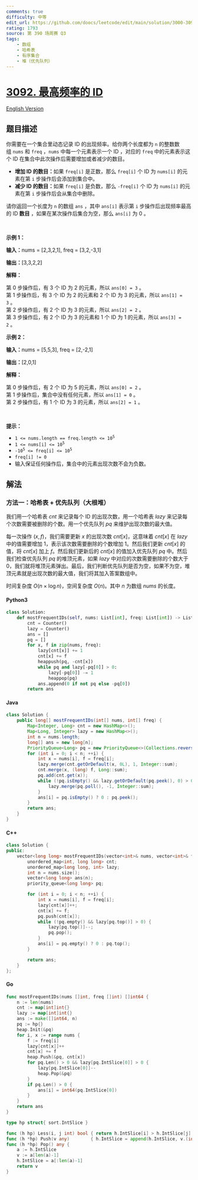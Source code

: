 ```yaml
---
comments: true
difficulty: 中等
edit_url: https://github.com/doocs/leetcode/edit/main/solution/3000-3099/3092.Most%20Frequent%20IDs/README.md
rating: 1793
source: 第 390 场周赛 Q3
tags:
    - 数组
    - 哈希表
    - 有序集合
    - 堆（优先队列）
---
```


<!-- problem:start -->

# [3092. 最高频率的 ID](https://leetcode.cn/problems/most-frequent-ids)

[English Version](/solution/3000-3099/3092.Most%20Frequent%20IDs/README_EN.md)

## 题目描述

<!-- description:start -->

<p>你需要在一个集合里动态记录 ID 的出现频率。给你两个长度都为 <code>n</code>&nbsp;的整数数组&nbsp;<code>nums</code> 和&nbsp;<code>freq</code>&nbsp;，<code>nums</code>&nbsp;中每一个元素表示一个 ID ，对应的 <code>freq</code>&nbsp;中的元素表示这个 ID 在集合中此次操作后需要增加或者减少的数目。</p>

<ul>
	<li><strong>增加 ID 的数目：</strong>如果&nbsp;<code>freq[i]</code>&nbsp;是正数，那么&nbsp;<code>freq[i]</code>&nbsp;个 ID 为&nbsp;<code>nums[i]</code>&nbsp;的元素在第 <code>i</code>&nbsp;步操作后会添加到集合中。</li>
	<li><strong>减少 ID 的数目：</strong>如果&nbsp;<code>freq[i]</code>&nbsp;是负数，那么&nbsp;<code>-freq[i]</code>&nbsp;个 ID 为&nbsp;<code>nums[i]</code>&nbsp;的元素在第 <code>i</code>&nbsp;步操作后会从集合中删除。</li>
</ul>

<p>请你返回一个长度为 <code>n</code>&nbsp;的数组 <code>ans</code>&nbsp;，其中&nbsp;<code>ans[i]</code>&nbsp;表示第 <code>i</code>&nbsp;步操作后出现频率最高的 ID <strong>数目</strong>&nbsp;，如果在某次操作后集合为空，那么 <code>ans[i]</code>&nbsp;为 0 。</p>

<p>&nbsp;</p>

<p><strong class="example">示例 1：</strong></p>

<div class="example-block">
<p><span class="example-io"><b>输入：</b>nums = [2,3,2,1], freq = [3,2,-3,1]</span></p>

<p><span class="example-io"><b>输出：</b>[3,3,2,2]</span></p>

<p><strong>解释：</strong></p>

<p>第 0 步操作后，有 3 个 ID 为 2 的元素，所以&nbsp;<code>ans[0] = 3</code>&nbsp;。<br />
第 1 步操作后，有 3 个 ID 为 2 的元素和 2 个 ID 为 3 的元素，所以&nbsp;<code>ans[1] = 3</code>&nbsp;。<br />
第 2 步操作后，有 2 个 ID 为 3 的元素，所以&nbsp;<code>ans[2] = 2</code>&nbsp;。<br />
第 3 步操作后，有 2 个 ID 为 3 的元素和 1 个 ID 为 1 的元素，所以&nbsp;<code>ans[3] = 2</code>&nbsp;。</p>
</div>

<p><strong class="example">示例 2：</strong></p>

<div class="example-block">
<p><span class="example-io"><b>输入：</b>nums = [5,5,3], freq = [2,-2,1]</span></p>

<p><span class="example-io"><b>输出：</b>[2,0,1]</span></p>

<p><strong>解释：</strong></p>

<p>第 0 步操作后，有 2 个 ID 为 5 的元素，所以&nbsp;<code>ans[0] = 2</code>&nbsp;。<br />
第 1 步操作后，集合中没有任何元素，所以&nbsp;<code>ans[1] = 0</code>&nbsp;。<br />
第 2 步操作后，有 1 个 ID 为 3 的元素，所以&nbsp;<code>ans[2] = 1</code>&nbsp;。</p>
</div>

<p>&nbsp;</p>

<p><strong>提示：</strong></p>

<ul>
	<li><code>1 &lt;= nums.length == freq.length &lt;= 10<sup>5</sup></code></li>
	<li><code>1 &lt;= nums[i] &lt;= 10<sup>5</sup></code></li>
	<li><code>-10<sup>5</sup> &lt;= freq[i] &lt;= 10<sup>5</sup></code></li>
	<li><code>freq[i] != 0</code></li>
	<li>输入保证任何操作后，集合中的元素出现次数不会为负数。</li>
</ul>

<!-- description:end -->

## 解法

<!-- solution:start -->

### 方法一：哈希表 + 优先队列（大根堆）

我们用一个哈希表 $cnt$ 来记录每个 ID 的出现次数，用一个哈希表 $lazy$ 来记录每个次数需要被删除的个数。用一个优先队列 $pq$ 来维护出现次数的最大值。

每一次操作 $(x, f)$，我们需要更新 $x$ 的出现次数 $cnt[x]$，这意味着 $cnt[x]$ 在 $lazy$ 中的值需要增加 $1$，表示该次数需要删除的个数增加 $1$。然后我们更新 $cnt[x]$ 的值，将 $cnt[x]$ 加上 $f$。然后我们更新后的 $cnt[x]$ 的值加入优先队列 $pq$ 中。然后我们检查优先队列 $pq$ 的堆顶元素，如果 $lazy$ 中对应的次数需要删除的个数大于 $0$，我们就将堆顶元素弹出。最后，我们判断优先队列是否为空，如果不为空，堆顶元素就是出现次数的最大值，我们将其加入答案数组中。

时间复杂度 $O(n \times \log n)$，空间复杂度 $O(n)$。其中 $n$ 为数组 $nums$ 的长度。

<!-- tabs:start -->

#### Python3

```python
class Solution:
    def mostFrequentIDs(self, nums: List[int], freq: List[int]) -> List[int]:
        cnt = Counter()
        lazy = Counter()
        ans = []
        pq = []
        for x, f in zip(nums, freq):
            lazy[cnt[x]] += 1
            cnt[x] += f
            heappush(pq, -cnt[x])
            while pq and lazy[-pq[0]] > 0:
                lazy[-pq[0]] -= 1
                heappop(pq)
            ans.append(0 if not pq else -pq[0])
        return ans
```

#### Java

```java
class Solution {
    public long[] mostFrequentIDs(int[] nums, int[] freq) {
        Map<Integer, Long> cnt = new HashMap<>();
        Map<Long, Integer> lazy = new HashMap<>();
        int n = nums.length;
        long[] ans = new long[n];
        PriorityQueue<Long> pq = new PriorityQueue<>(Collections.reverseOrder());
        for (int i = 0; i < n; ++i) {
            int x = nums[i], f = freq[i];
            lazy.merge(cnt.getOrDefault(x, 0L), 1, Integer::sum);
            cnt.merge(x, (long) f, Long::sum);
            pq.add(cnt.get(x));
            while (!pq.isEmpty() && lazy.getOrDefault(pq.peek(), 0) > 0) {
                lazy.merge(pq.poll(), -1, Integer::sum);
            }
            ans[i] = pq.isEmpty() ? 0 : pq.peek();
        }
        return ans;
    }
}
```

#### C++

```cpp
class Solution {
public:
    vector<long long> mostFrequentIDs(vector<int>& nums, vector<int>& freq) {
        unordered_map<int, long long> cnt;
        unordered_map<long long, int> lazy;
        int n = nums.size();
        vector<long long> ans(n);
        priority_queue<long long> pq;

        for (int i = 0; i < n; ++i) {
            int x = nums[i], f = freq[i];
            lazy[cnt[x]]++;
            cnt[x] += f;
            pq.push(cnt[x]);
            while (!pq.empty() && lazy[pq.top()] > 0) {
                lazy[pq.top()]--;
                pq.pop();
            }
            ans[i] = pq.empty() ? 0 : pq.top();
        }

        return ans;
    }
};
```

#### Go

```go
func mostFrequentIDs(nums []int, freq []int) []int64 {
	n := len(nums)
	cnt := map[int]int{}
	lazy := map[int]int{}
	ans := make([]int64, n)
	pq := hp{}
	heap.Init(&pq)
	for i, x := range nums {
		f := freq[i]
		lazy[cnt[x]]++
		cnt[x] += f
		heap.Push(&pq, cnt[x])
		for pq.Len() > 0 && lazy[pq.IntSlice[0]] > 0 {
			lazy[pq.IntSlice[0]]--
			heap.Pop(&pq)
		}
		if pq.Len() > 0 {
			ans[i] = int64(pq.IntSlice[0])
		}
	}
	return ans
}

type hp struct{ sort.IntSlice }

func (h hp) Less(i, j int) bool { return h.IntSlice[i] > h.IntSlice[j] }
func (h *hp) Push(v any)        { h.IntSlice = append(h.IntSlice, v.(int)) }
func (h *hp) Pop() any {
	a := h.IntSlice
	v := a[len(a)-1]
	h.IntSlice = a[:len(a)-1]
	return v
}
```

<!-- tabs:end -->

<!-- solution:end -->

<!-- problem:end -->
